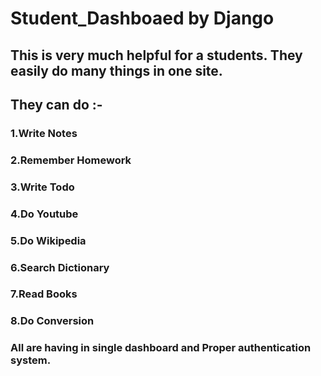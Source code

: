 # Student_Dashboaed by Django
## This is very much helpful for a students. They easily do many things in one site.
## They can do :-
### 1.Write Notes
### 2.Remember Homework
### 3.Write Todo
### 4.Do Youtube
### 5.Do Wikipedia
### 6.Search Dictionary
### 7.Read Books
### 8.Do Conversion

### All are having in single dashboard and Proper authentication system.
